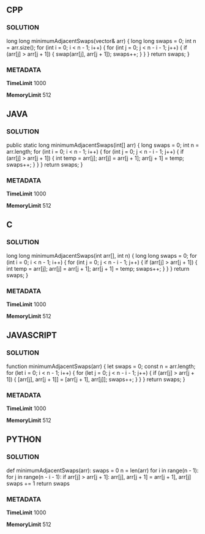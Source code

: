 ## CPP

### SOLUTION

long long minimumAdjacentSwaps(vector<int>& arr) {
    long long swaps = 0;
    int n = arr.size();
    for (int i = 0; i < n - 1; i++) {
        for (int j = 0; j < n - i - 1; j++) {
            if (arr[j] > arr[j + 1]) {
                swap(arr[j], arr[j + 1]);
                swaps++;
            }
        }
    }
    return swaps;
}

### METADATA

**TimeLimit**
1000

**MemoryLimit**
512


## JAVA

### SOLUTION

public static long minimumAdjacentSwaps(int[] arr) {
    long swaps = 0;
    int n = arr.length;
    for (int i = 0; i < n - 1; i++) {
        for (int j = 0; j < n - i - 1; j++) {
            if (arr[j] > arr[j + 1]) {
                int temp = arr[j];
                arr[j] = arr[j + 1];
                arr[j + 1] = temp;
                swaps++;
            }
        }
    }
    return swaps;
}

### METADATA

**TimeLimit**
1000

**MemoryLimit**
512



## C

### SOLUTION

long long minimumAdjacentSwaps(int arr[], int n) {
    long long swaps = 0;
    for (int i = 0; i < n - 1; i++) {
        for (int j = 0; j < n - i - 1; j++) {
            if (arr[j] > arr[j + 1]) {
                int temp = arr[j];
                arr[j] = arr[j + 1];
                arr[j + 1] = temp;
                swaps++;
            }
        }
    }
    return swaps;
}

### METADATA

**TimeLimit**
1000

**MemoryLimit**
512


## JAVASCRIPT

### SOLUTION

function minimumAdjacentSwaps(arr) {
    let swaps = 0;
    const n = arr.length;
    for (let i = 0; i < n - 1; i++) {
        for (let j = 0; j < n - i - 1; j++) {
            if (arr[j] > arr[j + 1]) {
                [arr[j], arr[j + 1]] = [arr[j + 1], arr[j]];
                swaps++;
            }
        }
    }
    return swaps;
}

### METADATA

**TimeLimit**
1000

**MemoryLimit**
512


## PYTHON

### SOLUTION

def minimumAdjacentSwaps(arr):
    swaps = 0
    n = len(arr)
    for i in range(n - 1):
        for j in range(n - i - 1):
            if arr[j] > arr[j + 1]:
                arr[j], arr[j + 1] = arr[j + 1], arr[j]
                swaps += 1
    return swaps

### METADATA

**TimeLimit**
1000

**MemoryLimit**
512
